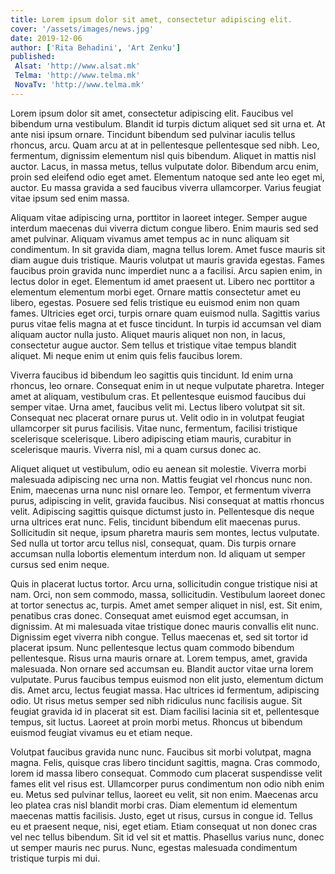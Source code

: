 ```yaml
---
title: Lorem ipsum dolor sit amet, consectetur adipiscing elit.
cover: '/assets/images/news.jpg'
date: 2019-12-06
author: ['Rita Behadini', 'Art Zenku']
published:
 Alsat: 'http://www.alsat.mk'
 Telma: 'http://www.telma.mk'
 NovaTv: 'http://www.telma.mk'
---
```


Lorem ipsum dolor sit amet, consectetur adipiscing elit. Faucibus vel bibendum urna vestibulum. Blandit id turpis dictum aliquet sed sit urna et. At ante nisi ipsum ornare. Tincidunt bibendum sed pulvinar iaculis tellus rhoncus, arcu. Quam arcu at at in pellentesque pellentesque sed nibh. Leo, fermentum, dignissim elementum nisl quis bibendum.
Aliquet in mattis nisl auctor. Lacus, in massa metus, tellus vulputate dolor. Bibendum arcu enim, proin sed eleifend odio eget amet. Elementum natoque sed ante leo eget mi, auctor. Eu massa gravida a sed faucibus viverra ullamcorper. Varius feugiat vitae ipsum sed enim massa.

Aliquam vitae adipiscing urna, porttitor in laoreet integer. Semper augue interdum maecenas dui viverra dictum congue libero. Enim mauris sed sed amet pulvinar. Aliquam vivamus amet tempus ac in nunc aliquam sit condimentum. In sit gravida diam, magna tellus lorem. Amet fusce mauris sit diam augue duis tristique. Mauris volutpat ut mauris gravida egestas. Fames faucibus proin gravida nunc imperdiet nunc a a facilisi.
Arcu sapien enim, in lectus dolor in eget. Elementum id amet praesent ut. Libero nec porttitor a elementum elementum morbi eget. Ornare mattis consectetur amet eu libero, egestas. Posuere sed felis tristique eu euismod enim non quam fames. Ultricies eget orci, turpis ornare quam euismod nulla. Sagittis varius purus vitae felis magna at et fusce tincidunt. In turpis id accumsan vel diam aliquam auctor nulla justo. Aliquet mauris aliquet non non, in lacus, consectetur augue auctor. Sem tellus et tristique vitae tempus blandit aliquet. Mi neque enim ut enim quis felis faucibus lorem.

Viverra faucibus id bibendum leo sagittis quis tincidunt. Id enim urna rhoncus, leo ornare. Consequat enim in ut neque vulputate pharetra. Integer amet at aliquam, vestibulum cras. Et pellentesque euismod faucibus dui semper vitae. Urna amet, faucibus velit mi. Lectus libero volutpat sit sit. Consequat nec placerat ornare purus ut. Velit odio in in volutpat feugiat ullamcorper sit purus facilisis. Vitae nunc, fermentum, facilisi tristique scelerisque scelerisque. Libero adipiscing etiam mauris, curabitur in scelerisque mauris. Viverra nisl, mi a quam cursus donec ac.

Aliquet aliquet ut vestibulum, odio eu aenean sit molestie. Viverra morbi malesuada adipiscing nec urna non. Mattis feugiat vel rhoncus nunc non. Enim, maecenas urna nunc nisl ornare leo. Tempor, et fermentum viverra purus, adipiscing in velit, gravida faucibus. Nisi consequat at mattis rhoncus velit. Adipiscing sagittis quisque dictumst justo in. Pellentesque dis neque urna ultrices erat nunc. Felis, tincidunt bibendum elit maecenas purus. Sollicitudin sit neque, ipsum pharetra mauris sem montes, lectus vulputate. Sed nulla ut tortor arcu tellus nisl, consequat, quam. Dis turpis ornare accumsan nulla lobortis elementum interdum non. Id aliquam ut semper cursus sed enim neque.

Quis in placerat luctus tortor. Arcu urna, sollicitudin congue tristique nisi at nam. Orci, non sem commodo, massa, sollicitudin. Vestibulum laoreet donec at tortor senectus ac, turpis. Amet amet semper aliquet in nisl, est. Sit enim, penatibus cras donec. Consequat amet euismod eget accumsan, in dignissim. At mi malesuada vitae tristique donec mauris convallis elit nunc. Dignissim eget viverra nibh congue. Tellus maecenas et, sed sit tortor id placerat ipsum. Nunc pellentesque lectus quam commodo bibendum pellentesque. Risus urna mauris ornare at. Lorem tempus, amet, gravida malesuada.
Non ornare sed accumsan eu. Blandit auctor vitae urna lorem vulputate. Purus faucibus tempus euismod non elit justo, elementum dictum dis. Amet arcu, lectus feugiat massa. Hac ultrices id fermentum, adipiscing odio. Ut risus metus semper sed nibh ridiculus nunc facilisis augue. Sit feugiat gravida id in placerat sit est. Diam facilisi lacinia sit et, pellentesque tempus, sit luctus. Laoreet at proin morbi metus. Rhoncus ut bibendum euismod feugiat vivamus eu et etiam neque.

Volutpat faucibus gravida nunc nunc. Faucibus sit morbi volutpat, magna magna. Felis, quisque cras libero tincidunt sagittis, magna. Cras commodo, lorem id massa libero consequat. Commodo cum placerat suspendisse velit fames elit vel risus est. Ullamcorper purus condimentum non odio nibh enim eu. Metus sed pulvinar tellus, laoreet eu velit, sit non enim. Maecenas arcu leo platea cras nisl blandit morbi cras. Diam elementum id elementum maecenas mattis facilisis. Justo, eget ut risus, cursus in congue id. Tellus eu et praesent neque, nisi, eget etiam. Etiam consequat ut non donec cras vel nec tellus bibendum. Sit id vel sit et mattis. Phasellus varius nunc, donec ut semper mauris nec purus. Nunc, egestas malesuada condimentum tristique turpis mi dui.